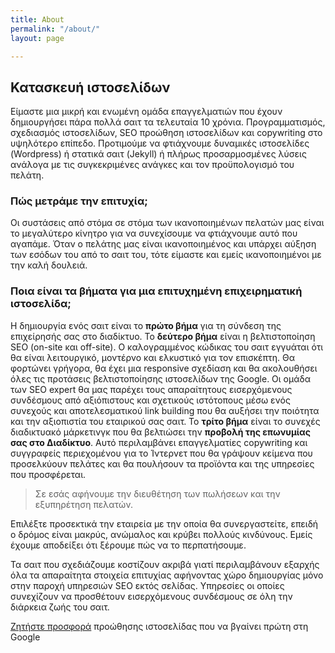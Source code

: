 ```yaml
---
title: About
permalink: "/about/"
layout: page

---
```

## Κατασκευή ιστοσελίδων

Είμαστε μια μικρή και ενωμένη ομάδα επαγγελματιών που έχουν δημιουργήσει πάρα πολλά σαιτ τα τελευταία 10 χρόνια. Προγραμματισμός, σχεδιασμός ιστοσελίδων, SEO προώθηση ιστοσελίδων και copywriting στο υψηλότερο επίπεδο. Προτιμούμε να φτιάχνουμε δυναμικές ιστοσελίδες (Wordpress) ή στατικά σαιτ (Jekyll) ή πλήρως προσαρμοσμένες λύσεις ανάλογα με τις συγκεκριμένες ανάγκες και τον προϋπολογισμό του πελάτη.

### Πώς μετράμε την επιτυχία;

Οι συστάσεις από στόμα σε στόμα των ικανοποιημένων πελατών μας είναι το μεγαλύτερο κίνητρο για να συνεχίσουμε να φτιάχνουμε αυτό που αγαπάμε. Όταν ο πελάτης μας είναι ικανοποιημένος και υπάρχει αύξηση των εσόδων του από το σαιτ του, τότε είμαστε και εμείς ικανοποιημένοι με την καλή δουλειά.

### Ποια είναι τα βήματα για μια επιτυχημένη επιχειρηματική ιστοσελίδα;

Η δημιουργία ενός σαιτ είναι το **πρώτο βήμα** για τη σύνδεση της επιχείρησής σας στο διαδίκτυο. Το **δεύτερο βήμα** είναι η βελτιστοποίηση SEO (on-site και off-site). Ο καλογραμμένος κώδικας του σαιτ εγγυάται ότι θα είναι λειτουργικό, μοντέρνο και ελκυστικό για τον επισκέπτη. Θα φορτώνει γρήγορα, θα έχει μια responsive σχεδίαση και θα ακολουθήσει όλες τις προτάσεις βελτιστοποίησης ιστοσελίδων της Google. Οι ομάδα των SEO expert θα μας παρέχει τους απαραίτητους εισερχόμενους συνδέσμους από αξιόπιστους και σχετικούς ιστότοπους μέσω ενός συνεχούς και αποτελεσματικού link building που θα αυξήσει την ποιότητα και την αξιοπιστία του εταιρικού σας σαιτ. Το **τρίτο βήμα** είναι το συνεχές διαδικτυακό μάρκετινγκ που θα βελτιώσει την **προβολή της επωνυμίας σας στο Διαδίκτυο**. Αυτό περιλαμβάνει επαγγελματίες copywriting και συγγραφείς περιεχομένου για το Ίντερνετ που θα γράψουν κείμενα που προσελκύουν πελάτες και θα πουλήσουν τα προϊόντα και της υπηρεσίες που προσφέρεται. 

> Σε εσάς αφήνουμε την διευθέτηση των πωλήσεων και την εξυπηρέτηση πελατών.

Επιλέξτε προσεκτικά την εταιρεία με την οποία θα συνεργαστείτε, επειδή ο δρόμος είναι μακρύς, ανώμαλος και κρύβει πολλούς κινδύνους. Εμείς έχουμε αποδείξει ότι ξέρουμε πώς να το περπατήσουμε.

Τα σαιτ που σχεδιάζουμε κοστίζουν ακριβά γιατί περιλαμβάνουν εξαρχής όλα τα απαραίτητα στοιχεία επιτυχίας αφήνοντας χώρο δημιουργίας μόνο στην παροχή υπηρεσιών SEO εκτός σελίδας. Υπηρεσίες οι οποίες συνεχίζουν να προσθέτουν εισερχόμενους συνδέσμους σε όλη την διάρκεια ζωής του σαιτ.

[Ζητήστε προσφορά](https://seoblog7982.github.io/contact/ "προσφορά") προώθησης ιστοσελίδας που να βγαίνει πρώτη στη Google